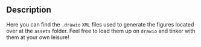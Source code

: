 ## Description

Here you can find the `.drawio` `XML` files used to generate the figures located over at the `assets` folder. Feel free to load them up on `drawio` and tinker with them at your own leisure!
